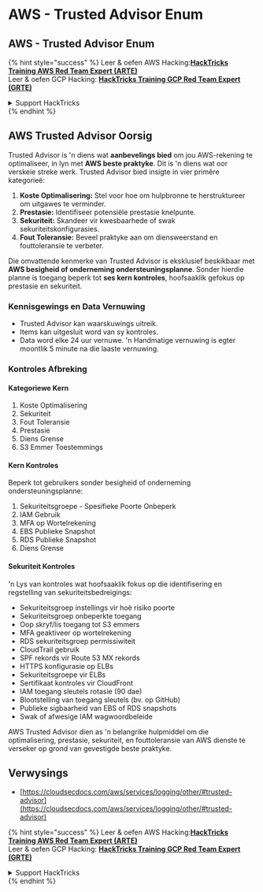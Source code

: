 # AWS - Trusted Advisor Enum

## AWS - Trusted Advisor Enum

{% hint style="success" %}
Leer & oefen AWS Hacking:<img src="../../../../.gitbook/assets/image (1) (1) (1) (1).png" alt="" data-size="line">[**HackTricks Training AWS Red Team Expert (ARTE)**](https://training.hacktricks.xyz/courses/arte)<img src="../../../../.gitbook/assets/image (1) (1) (1) (1).png" alt="" data-size="line">\
Leer & oefen GCP Hacking: <img src="../../../../.gitbook/assets/image (2) (1).png" alt="" data-size="line">[**HackTricks Training GCP Red Team Expert (GRTE)**<img src="../../../../.gitbook/assets/image (2) (1).png" alt="" data-size="line">](https://training.hacktricks.xyz/courses/grte)

<details>

<summary>Support HackTricks</summary>

* Kyk na die [**subskripsie planne**](https://github.com/sponsors/carlospolop)!
* **Sluit aan by die** 💬 [**Discord groep**](https://discord.gg/hRep4RUj7f) of die [**telegram groep**](https://t.me/peass) of **volg** ons op **Twitter** 🐦 [**@hacktricks\_live**](https://twitter.com/hacktricks_live)**.**
* **Deel hacking truuks deur PRs in te dien na die** [**HackTricks**](https://github.com/carlospolop/hacktricks) en [**HackTricks Cloud**](https://github.com/carlospolop/hacktricks-cloud) github repos.

</details>
{% endhint %}

## AWS Trusted Advisor Oorsig

Trusted Advisor is 'n diens wat **aanbevelings bied** om jou AWS-rekening te optimaliseer, in lyn met **AWS beste praktyke**. Dit is 'n diens wat oor verskeie streke werk. Trusted Advisor bied insigte in vier primêre kategorieë:

1. **Koste Optimalisering:** Stel voor hoe om hulpbronne te herstruktureer om uitgawes te verminder.
2. **Prestasie:** Identifiseer potensiële prestasie knelpunte.
3. **Sekuriteit:** Skandeer vir kwesbaarhede of swak sekuriteitskonfigurasies.
4. **Fout Toleransie:** Beveel praktyke aan om diensweerstand en fouttoleransie te verbeter.

Die omvattende kenmerke van Trusted Advisor is eksklusief beskikbaar met **AWS besigheid of onderneming ondersteuningsplanne**. Sonder hierdie planne is toegang beperk tot **ses kern kontroles**, hoofsaaklik gefokus op prestasie en sekuriteit.

### Kennisgewings en Data Vernuwing

* Trusted Advisor kan waarskuwings uitreik.
* Items kan uitgesluit word van sy kontroles.
* Data word elke 24 uur vernuwe. 'n Handmatige vernuwing is egter moontlik 5 minute na die laaste vernuwing.

### **Kontroles Afbreking**

#### Kategoriewe Kern

1. Koste Optimalisering
2. Sekuriteit
3. Fout Toleransie
4. Prestasie
5. Diens Grense
6. S3 Emmer Toestemmings

#### Kern Kontroles

Beperk tot gebruikers sonder besigheid of onderneming ondersteuningsplanne:

1. Sekuriteitsgroepe - Spesifieke Poorte Onbeperk
2. IAM Gebruik
3. MFA op Wortelrekening
4. EBS Publieke Snapshot
5. RDS Publieke Snapshot
6. Diens Grense

#### Sekuriteit Kontroles

'n Lys van kontroles wat hoofsaaklik fokus op die identifisering en regstelling van sekuriteitsbedreigings:

* Sekuriteitsgroep instellings vir hoë risiko poorte
* Sekuriteitsgroep onbeperkte toegang
* Oop skryf/lis toegang tot S3 emmers
* MFA geaktiveer op wortelrekening
* RDS sekuriteitsgroep permissiwiteit
* CloudTrail gebruik
* SPF rekords vir Route 53 MX rekords
* HTTPS konfigurasie op ELBs
* Sekuriteitsgroepe vir ELBs
* Sertifikaat kontroles vir CloudFront
* IAM toegang sleutels rotasie (90 dae)
* Blootstelling van toegang sleutels (bv. op GitHub)
* Publieke sigbaarheid van EBS of RDS snapshots
* Swak of afwesige IAM wagwoordbeleide

AWS Trusted Advisor dien as 'n belangrike hulpmiddel om die optimalisering, prestasie, sekuriteit, en fouttoleransie van AWS dienste te verseker op grond van gevestigde beste praktyke.

## **Verwysings**

* [https://cloudsecdocs.com/aws/services/logging/other/#trusted-advisor](https://cloudsecdocs.com/aws/services/logging/other/#trusted-advisor)

{% hint style="success" %}
Leer & oefen AWS Hacking:<img src="../../../../.gitbook/assets/image (1) (1) (1) (1).png" alt="" data-size="line">[**HackTricks Training AWS Red Team Expert (ARTE)**](https://training.hacktricks.xyz/courses/arte)<img src="../../../../.gitbook/assets/image (1) (1) (1) (1).png" alt="" data-size="line">\
Leer & oefen GCP Hacking: <img src="../../../../.gitbook/assets/image (2) (1).png" alt="" data-size="line">[**HackTricks Training GCP Red Team Expert (GRTE)**<img src="../../../../.gitbook/assets/image (2) (1).png" alt="" data-size="line">](https://training.hacktricks.xyz/courses/grte)

<details>

<summary>Support HackTricks</summary>

* Kyk na die [**subskripsie planne**](https://github.com/sponsors/carlospolop)!
* **Sluit aan by die** 💬 [**Discord groep**](https://discord.gg/hRep4RUj7f) of die [**telegram groep**](https://t.me/peass) of **volg** ons op **Twitter** 🐦 [**@hacktricks\_live**](https://twitter.com/hacktricks_live)**.**
* **Deel hacking truuks deur PRs in te dien na die** [**HackTricks**](https://github.com/carlospolop/hacktricks) en [**HackTricks Cloud**](https://github.com/carlospolop/hacktricks-cloud) github repos.

</details>
{% endhint %}
